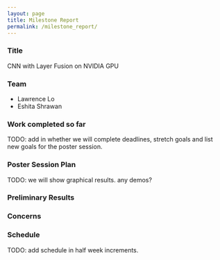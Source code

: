 ```yaml
---
layout: page
title: Milestone Report
permalink: /milestone_report/
---
```

### Title
CNN with Layer Fusion on NVIDIA GPU
### Team
* Lawrence Lo
* Eshita Shrawan

### Work completed so far

TODO: add in whether we will complete deadlines, stretch goals and list new goals for the poster session.

### Poster Session Plan

TODO: we will show graphical results. any demos?

### Preliminary Results

### Concerns

### Schedule

TODO: add schedule in half week increments.

